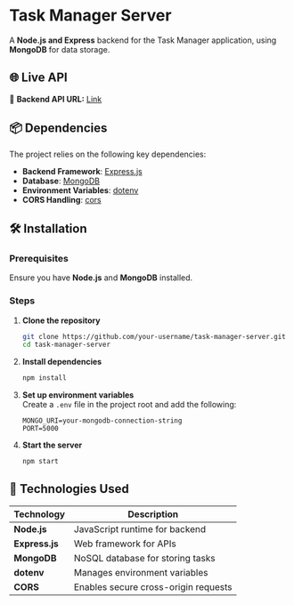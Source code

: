 # Task Manager Server  

A **Node.js and Express** backend for the Task Manager application, using **MongoDB** for data storage.  

## 🌐 Live API  

🔗 **Backend API URL:** [Link](https://task-manager-server-pi-weld.vercel.app/)  

## 📦 Dependencies  

The project relies on the following key dependencies:  

- **Backend Framework**: [Express.js](https://expressjs.com/)  
- **Database**: [MongoDB](https://www.mongodb.com/)  
- **Environment Variables**: [dotenv](https://www.npmjs.com/package/dotenv)  
- **CORS Handling**: [cors](https://www.npmjs.com/package/cors)  

## 🛠 Installation  

### Prerequisites  

Ensure you have **Node.js** and **MongoDB** installed.  

### Steps  

1. **Clone the repository**  
   ```sh
   git clone https://github.com/your-username/task-manager-server.git
   cd task-manager-server
   ```

2. **Install dependencies**  
   ```sh
   npm install
   ```

3. **Set up environment variables**  
   Create a `.env` file in the project root and add the following:  
   ```env
   MONGO_URI=your-mongodb-connection-string
   PORT=5000
   ```

4. **Start the server**  
   ```sh
   npm start
   ```

## 🚀 Technologies Used  

| Technology    | Description |
|--------------|-------------|
| **Node.js**  | JavaScript runtime for backend |
| **Express.js** | Web framework for APIs |
| **MongoDB**  | NoSQL database for storing tasks |
| **dotenv**   | Manages environment variables |
| **CORS**     | Enables secure cross-origin requests |

